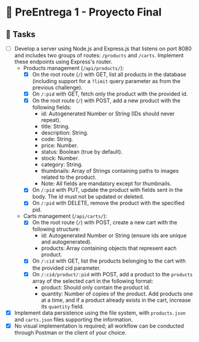 # 🚀 PreEntrega 1 - Proyecto Final

## 📃 Tasks
- [ ] Develop a server using Node.js and Express.js that listens on port 8080 and includes two groups of routes: `/products` and `/carts`. Implement these endpoints using Express's router.
  - Products management (`/api/products/`):
    - [x] On the root route (`/`) with GET, list all products in the database (including support for a `?limit` query parameter as from the previous challenge).
    - [x] On `/:pid` with GET, fetch only the product with the provided id.
    - [x] On the root route (`/`) with POST, add a new product with the following fields:
      - id: Autogenerated Number or String (IDs should never repeat).
      - title: String.
      - description: String.
      - code: String.
      - price: Number.
      - status: Boolean (true by default).
      - stock: Number.
      - category: String.
      - thumbnails: Array of Strings containing paths to images related to the product.
      - Note: All fields are mandatory except for thumbnails.
    - [x] On `/:pid` with PUT, update the product with fields sent in the body. The id must not be updated or deleted.
    - [x] On `/:pid` with DELETE, remove the product with the specified pid.
  - Carts management (`/api/carts/`):
    - [x] On the root route (`/`) with POST, create a new cart with the following structure:
      - id: Autogenerated Number or String (ensure ids are unique and autogenerated).
      - products: Array containing objects that represent each product.
    - [x] On `/:cid` with GET, list the products belonging to the cart with the provided cid parameter.
    - [x] On `/:cid/product/:pid` with POST, add a product to the `products` array of the selected cart in the following format:
      - product: Should only contain the product id.
      - quantity: Number of copies of the product. Add products one at a time, and if a product already exists in the cart, increase its `quantity` field.
- [x] Implement data persistence using the file system, with `products.json` and `carts.json` files supporting the information.
- [x] No visual implementation is required; all workflow can be conducted through Postman or the client of your choice.
